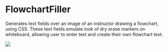# FlowchartFiller

Generates text fields over an image of an instructor drawing a flowchart, using CSS. These text fields emulate look of dry erase markers on whiteboard, allowing user to enter text and create their own flowchart text. 

<img src="https://camo.githubusercontent.com/842369a137db0807a967a8f6211c0ec19272e1ea/687474703a2f2f61626c6f61642e64652f696d672f666c6f77636861727464656d6f36657274732e706e67"/>

